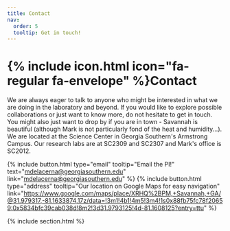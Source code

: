 ```yaml
---
title: Contact
nav:
  order: 5
  tooltip: Get in touch!
---
```


# {% include icon.html icon="fa-regular fa-envelope" %}Contact

We are always eager to talk to anyone who might be interested in what we are doing in the laboratory and beyond. If you would like to explore possible collaborations or just want to know more, do not hesitate to get in touch. You might also just want to drop by if you are in town - Savannah is beautiful (although Mark is not particularly fond of the heat and humidity...). We are located at the Science Center in Georgia Southern's Armstrong Campus. Our research labs are at SC2309 and SC2307 and Mark's office is SC2012.

{%
  include button.html
  type="email"
  tooltip="Email the PI!"
  text="mdelacerna@georgiasouthern.edu"
  link="mdelacerna@georgiasouthern.edu"
%}
{%
  include button.html
  type="address"
  tooltip="Our location on Google Maps for easy navigation"
  link="https://www.google.com/maps/place/XRHQ%2BPM,+Savannah,+GA/@31.979317,-81.1633874,17z/data=!3m1!4b1!4m5!3m4!1s0x88fb75fc78f20659:0x5834bfc39cab038d!8m2!3d31.9793125!4d-81.1608125?entry=ttu"
%}

{% include section.html %}

